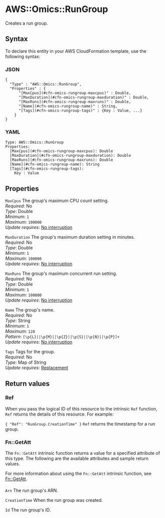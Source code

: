 # AWS::Omics::RunGroup<a name="aws-resource-omics-rungroup"></a>

Creates a run group\.

## Syntax<a name="aws-resource-omics-rungroup-syntax"></a>

To declare this entity in your AWS CloudFormation template, use the following syntax:

### JSON<a name="aws-resource-omics-rungroup-syntax.json"></a>

```
{
  "Type" : "AWS::Omics::RunGroup",
  "Properties" : {
      "[MaxCpus](#cfn-omics-rungroup-maxcpus)" : Double,
      "[MaxDuration](#cfn-omics-rungroup-maxduration)" : Double,
      "[MaxRuns](#cfn-omics-rungroup-maxruns)" : Double,
      "[Name](#cfn-omics-rungroup-name)" : String,
      "[Tags](#cfn-omics-rungroup-tags)" : {Key : Value, ...}
    }
}
```

### YAML<a name="aws-resource-omics-rungroup-syntax.yaml"></a>

```
Type: AWS::Omics::RunGroup
Properties: 
  [MaxCpus](#cfn-omics-rungroup-maxcpus): Double
  [MaxDuration](#cfn-omics-rungroup-maxduration): Double
  [MaxRuns](#cfn-omics-rungroup-maxruns): Double
  [Name](#cfn-omics-rungroup-name): String
  [Tags](#cfn-omics-rungroup-tags): 
    Key : Value
```

## Properties<a name="aws-resource-omics-rungroup-properties"></a>

`MaxCpus`  <a name="cfn-omics-rungroup-maxcpus"></a>
The group's maximum CPU count setting\.  
*Required*: No  
*Type*: Double  
*Minimum*: `1`  
*Maximum*: `100000`  
*Update requires*: [No interruption](https://docs.aws.amazon.com/AWSCloudFormation/latest/UserGuide/using-cfn-updating-stacks-update-behaviors.html#update-no-interrupt)

`MaxDuration`  <a name="cfn-omics-rungroup-maxduration"></a>
The group's maximum duration setting in minutes\.  
*Required*: No  
*Type*: Double  
*Minimum*: `1`  
*Maximum*: `100000`  
*Update requires*: [No interruption](https://docs.aws.amazon.com/AWSCloudFormation/latest/UserGuide/using-cfn-updating-stacks-update-behaviors.html#update-no-interrupt)

`MaxRuns`  <a name="cfn-omics-rungroup-maxruns"></a>
The group's maximum concurrent run setting\.  
*Required*: No  
*Type*: Double  
*Minimum*: `1`  
*Maximum*: `100000`  
*Update requires*: [No interruption](https://docs.aws.amazon.com/AWSCloudFormation/latest/UserGuide/using-cfn-updating-stacks-update-behaviors.html#update-no-interrupt)

`Name`  <a name="cfn-omics-rungroup-name"></a>
The group's name\.  
*Required*: No  
*Type*: String  
*Minimum*: `1`  
*Maximum*: `128`  
*Pattern*: `[\p{L}||\p{M}||\p{Z}||\p{S}||\p{N}||\p{P}]+`  
*Update requires*: [No interruption](https://docs.aws.amazon.com/AWSCloudFormation/latest/UserGuide/using-cfn-updating-stacks-update-behaviors.html#update-no-interrupt)

`Tags`  <a name="cfn-omics-rungroup-tags"></a>
Tags for the group\.  
*Required*: No  
*Type*: Map of String  
*Update requires*: [Replacement](https://docs.aws.amazon.com/AWSCloudFormation/latest/UserGuide/using-cfn-updating-stacks-update-behaviors.html#update-replacement)

## Return values<a name="aws-resource-omics-rungroup-return-values"></a>

### Ref<a name="aws-resource-omics-rungroup-return-values-ref"></a>

When you pass the logical ID of this resource to the intrinsic `Ref` function, `Ref` returns the details of this resource\. For example:

 `{ "Ref": "RunGroup.CreationTime" }` `Ref` returns the timestamp for a run group\. 

### Fn::GetAtt<a name="aws-resource-omics-rungroup-return-values-fn--getatt"></a>

The `Fn::GetAtt` intrinsic function returns a value for a specified attribute of this type\. The following are the available attributes and sample return values\.

For more information about using the `Fn::GetAtt` intrinsic function, see [Fn::GetAtt](https://docs.aws.amazon.com/AWSCloudFormation/latest/UserGuide/intrinsic-function-reference-getatt.html)\.

#### <a name="aws-resource-omics-rungroup-return-values-fn--getatt-fn--getatt"></a>

`Arn`  <a name="Arn-fn::getatt"></a>
The run group's ARN\.

`CreationTime`  <a name="CreationTime-fn::getatt"></a>
When the run group was created\.

`Id`  <a name="Id-fn::getatt"></a>
The run group's ID\.